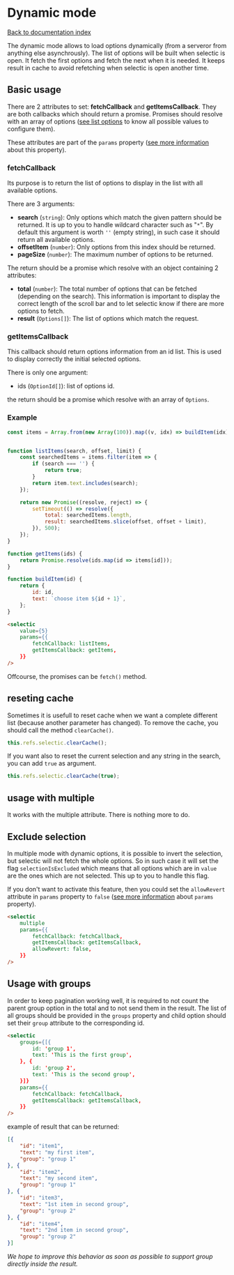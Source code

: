 # Dynamic mode

[Back to documentation index](main.md)

The dynamic mode allows to load options dynamically (from a serveror from anything else asynchrously).
The list of options will be built when selectic is open. It fetch the first options and fetch the next when it is needed.
It keeps result in cache to avoid refetching when selectic is open another time.

## Basic usage

There are 2 attributes to set: **fetchCallback** and **getItemsCallback**.
They are both callbacks which should return a promise. Promises should resolve with an array of options ([see list options](./list.md) to know all possible values to configure them).

These attributes are part of the `params` property ([see more information](params.md) about this property).

### fetchCallback

Its purpose is to return the list of options to display in the list with all available options.

There are 3 arguments:

* **search** (`string`): Only options which match the given pattern should be returned. It is up to you to handle wildcard character such as "`*`". By default this argument is worth `''` (empty string), in such case it should return all available options.
* **offsetItem** (`number`): Only options from this index should be returned.
* **pageSize** (`number`): The maximum number of options to be returned.

The return should be a promise which resolve with an object containing 2 attributes:

* **total** (`number`): The total number of options that can be fetched (depending on the search). This information is important to display the correct length of the scroll bar and to let selectic know if there are more options to fetch.
* **result** (`Options[]`): The list of options which match the request.

### getItemsCallback

This callback should return options information from an id list.
This is used to display correctly the initial selected options.

There is only one argument:

* ids (`OptionId[]`): list of options id.

the return should be a promise which resolve with an array of `Options`.

### Example

```javascript
const items = Array.from(new Array(100)).map((v, idx) => buildItem(idx));


function listItems(search, offset, limit) {
    const searchedItems = items.filter(item => {
        if (search === '') {
            return true;
        }
        return item.text.includes(search);
    });

    return new Promise((resolve, reject) => {
        setTimeout(() => resolve({
            total: searchedItems.length,
            result: searchedItems.slice(offset, offset + limit),
        }), 500);
    });
}

function getItems(ids) {
    return Promise.resolve(ids.map(id => items[id]));
}

function buildItem(id) {
    return {
        id: id,
        text: `choose item ${id + 1}`,
    };
}
```

```html
<selectic
    value={5}
    params={{
        fetchCallback: listItems,
        getItemsCallback: getItems,
    }}
/>
```

Offcourse, the promises can be `fetch()` method.

## reseting cache

Sometimes it is usefull to reset cache when we want a complete different list (because another parameter has changed).
To remove the cache, you should call the method `clearCache()`.

```javascript
this.refs.selectic.clearCache();
```

If you want also to reset the current selection and any string in the search, you can add `true` as argument.

```javascript
this.refs.selectic.clearCache(true);
```

## usage with multiple

It works with the multiple attribute. There is nothing more to do.

## Exclude selection

In multiple mode with dynamic options, it is possible to invert the selection, but selectic will not fetch the whole options. So in such case it will set the flag `selectionIsExcluded` which means that all options which are in `value` are the ones which are not selected.
This up to you to handle this flag.

If you don't want to activate this feature, then you could set the `allowRevert` attribute in `params` property to `false` ([see more information](params.md) about `params` property).

```html
<selectic
    multiple
    params={{
        fetchCallback: fetchCallback,
        getItemsCallback: getItemsCallback,
        allowRevert: false,
    }}
/>
```

## Usage with groups

In order to keep pagination working well, it is required to not count the parent group option in the total and to not send them in the result.
The list of all groups should be provided in the `groups` property and child option should set their `group` attribute to the corresponding id.

```html
<selectic
    groups={[{
        id: 'group 1',
        text: 'This is the first group',
    }, {
        id: 'group 2',
        text: 'This is the second group',
    }]}
    params={{
        fetchCallback: fetchCallback,
        getItemsCallback: getItemsCallback,
    }}
/>
```

example of result that can be returned:
```json
[{
    "id": "item1",
    "text": "my first item",
    "group": "group 1"
}, {
    "id": "item2",
    "text": "my second item",
    "group": "group 1"
}, {
    "id": "item3",
    "text": "1st item in second group",
    "group": "group 2"
}, {
    "id": "item4",
    "text": "2nd item in second group",
    "group": "group 2"
}]
```

_We hope to improve this behavior as soon as possible to support group directly inside the result._
